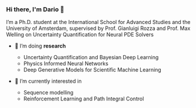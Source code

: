 ### Hi there, I'm Dario 👋

I’m a Ph.D. student at the International School for Advanced Studies and the University of Amsterdam, supervised by Prof. Gianluigi Rozza and Prof. Max Welling on Uncertainty Quantification for Neural PDE Solvers

- 🔭 I’m doing **research**
  - Uncertainty Quantification and Bayesian Deep Learning
  - Physics Informed Neural Networks
  - Deep Generative Models for Scientific Machine Learning

- 🌱 I’m currently interested in 
  - Sequence modelling
  - Reinforcement Learning and Path Integral Control
<!--  
- 📚 Have a look at my [**research**](https://scholar.google.com/citations?user=X6wlDE8AAAAJ&hl=en&oi=sra) 

<!--
**dario-coscia/dario-coscia** is a ✨ _special_ ✨ repository because its `README.md` (this file) appears on your GitHub profile.

Here are some ideas to get you started:

- 🔭 I’m currently working on ...
- 🌱 I’m currently learning ...
- 👯 I’m looking to collaborate on ...
- 🤔 I’m looking for help with ...
- 💬 Ask me about ...
- 📫 How to reach me: ...
- 😄 Pronouns: ...
- ⚡ Fun fact: ...
-->
